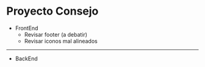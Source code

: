 # Proyecto Consejo

- FrontEnd
  - Revisar footer (a debatir)
  - Revisar iconos mal alineados


-------------------------------------------

- BackEnd
